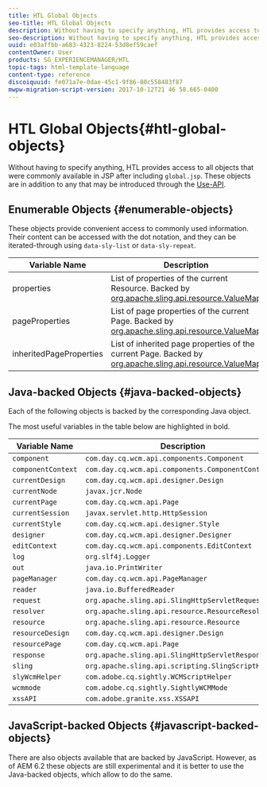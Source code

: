 ```yaml
---
title: HTL Global Objects
seo-title: HTL Global Objects
description: Without having to specify anything, HTL provides access to all objects that were commonly available in JSP after including global.jsp.
seo-description: Without having to specify anything, HTL provides access to all objects that were commonly available in JSP after including global.jsp. 
uuid: e03affbb-a683-4323-8224-53d8ef59caef
contentOwner: User
products: SG_EXPERIENCEMANAGER/HTL
topic-tags: html-template-language
content-type: reference
discoiquuid: fe071a7e-0dae-45c1-9f86-80c558483f87
mwpw-migration-script-version: 2017-10-12T21 46 58.665-0400
---
```


# HTL Global Objects{#htl-global-objects}

Without having to specify anything, HTL provides access to all objects that were commonly available in JSP after including `global.jsp`. These objects are in addition to any that may be introduced through the [Use-API](use-api.md).

## Enumerable Objects {#enumerable-objects}

These objects provide convenient access to commonly used information. Their content can be accessed with the dot notation, and they can be iterated-through using `data-sly-list` or `data-sly-repeat`.

|Variable Name|Description|
|--- |--- |
|properties|List of properties of the current Resource. Backed by [org.apache.sling.api.resource.ValueMap](https://helpx.adobe.com/experience-manager/6-3/sites/developing/using/reference-materials/javadoc/org/apache/sling/api/resource/ValueMap.html)|
|pageProperties|List of page properties of the current Page. Backed by [org.apache.sling.api.resource.ValueMap](https://helpx.adobe.com/experience-manager/6-3/sites/developing/using/reference-materials/javadoc/org/apache/sling/api/resource/ValueMap.hmtl)|
|inheritedPageProperties|List of inherited page properties of the current Page. Backed by [org.apache.sling.api.resource.ValueMap](https://helpx.adobe.com/experience-manager/6-3/sites/developing/using/reference-materials/javadoc/org/apache/sling/api/resource/ValueMap.html)|


## Java-backed Objects {#java-backed-objects}

Each of the following objects is backed by the corresponding Java object.

The most useful variables in the table below are highlighted in bold.

| Variable Name |Description |  |
|---|---|---|
| `component` | `com.day.cq.wcm.api.components.Component` |  |
| `componentContext` | `com.day.cq.wcm.api.components.ComponentContext` |  |
| `currentDesign` | `com.day.cq.wcm.api.designer.Design` |  |
| `currentNode` | `javax.jcr.Node` |  |
| `currentPage` | `com.day.cq.wcm.api.Page` |  |
| `currentSession` | `javax.servlet.http.HttpSession` |  |
| `currentStyle` | `com.day.cq.wcm.api.designer.Style` |  |
| `designer` | `com.day.cq.wcm.api.designer.Designer` |  |
| `editContext` | `com.day.cq.wcm.api.components.EditContext` |  |
| `log` | `org.slf4j.Logger` |  |
| `out` | `java.io.PrintWriter` |  |
| `pageManager` | `com.day.cq.wcm.api.PageManager` |  |
| `reader` | `java.io.BufferedReader` |  |
| `request` | `org.apache.sling.api.SlingHttpServletRequest` |  |
| `resolver` | `org.apache.sling.api.resource.ResourceResolver` |  |
| `resource` | `org.apache.sling.api.resource.Resource` |  |
| `resourceDesign` | `com.day.cq.wcm.api.designer.Design` |  |
| `resourcePage` | `com.day.cq.wcm.api.Page` |  |
| `response` | `org.apache.sling.api.SlingHttpServletResponse` |  |
| `sling` | `org.apache.sling.api.scripting.SlingScriptHelper` |  |
| `slyWcmHelper` | `com.adobe.cq.sightly.WCMScriptHelper` |  |
| `wcmmode` | `com.adobe.cq.sightly.SightlyWCMMode` |  |
| `xssAPI` | `com.adobe.granite.xss.XSSAPI` |  |

## JavaScript-backed Objects {#javascript-backed-objects}

There are also objects available that are backed by JavaScript. However, as of AEM 6.2 these objects are still experimental and it is better to use the Java-backed objects, which allow to do the same.

<!-- 

Comment Type: draft

<p> </p> 
<p>JS-specific context variables: These supply access to asynchronous implementions of all the Java objects listed below). To write HTL code that is protable to granite.js, you must use the variables provided by aem and sly, not the native Java variables.</p> 
<ul> 
 <li>wcm
  <ul> 
   <li>currentPage</li> 
   <li>nativePage: [com.day.cq.wcm.apiPage]</li> 
   <li>properties: {<i>enumerable</i>}</li> 
  </ul> </li> 
 <li>granite
  <ul> 
   <li>request
    <ul> 
     <li>parameters: {<i>enumerable</i>}</li> 
     <li>nativeRequest: [org.apache.sling.scripting.core.impl.helper.OnDemandReaderRequest]</li> 
     <li>pathInfo
      <ul> 
       <li>nativePathInfo: [SlingRequestPathInfo: path='/content/geometrixx/en/jcr:content/par/text', selectorString='null', extension='html', suffix='null']</li> 
      </ul> </li> 
    </ul> </li> 
   <li>resource
    <ul> 
     <li>nativeResource: [Paragraph, path=/content/geometrixx/en/jcr:content/par/text, type=wcm/foundation/components/text, cssClass=default, column=0/0, diffInfo=[null], resource=[JcrNodeResource, type=wcm/foundation/components/text, superType=null, path=/content/geometrixx/en/jcr:content/par/text]]</li> 
     <li>path: "/content/geometrixx/en/jcr:content/par/text"</li> 
     <li>properties: {sling:resourceType,jcr:created,jcr:lastModified,jcr:createdBy, textIsRich,jcr:lastModifiedBy,jcr:primaryType}</li> 
    </ul> </li> 
   <li>properties: {sling:resourceType,jcr:created,jcr:lastModified,jcr:createdBy, textIsRich,jcr:lastModifiedBy,jcr:primaryType}</li> 
  </ul> </li> 
</ul> 
<p>JS specific non-HTL related variables. Present due to JS-implementaion. Generally not used in templating:</p> 
<ul> 
 <li>console: JS Object</li> 
 <li>exports: JS Object</li> 
 <li>module: JS Object</li> 
 <li>setImmediate: JS Function</li> 
 <li>setTimeout: JS Function</li> 
 <li>use: JS Function</li> 
</ul>
-->

